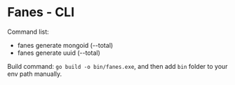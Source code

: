 # Fanes - CLI
Command list:
- fanes generate mongoid (--total)
- fanes generate uuid (--total)

Build command: `go build -o bin/fanes.exe`,
and then add `bin` folder to your env path manually.